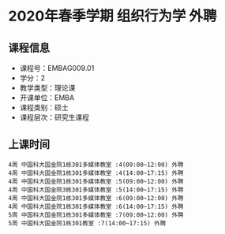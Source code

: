 # 2020年春季学期 组织行为学 外聘






## 课程信息

- 课程号：EMBAG009.01
- 学分：2
- 教学类型：理论课
- 开课单位：EMBA
- 课程类别：硕士
- 课程层次：研究生课程

## 上课时间

```
4周 中国科大国金院1栋301多媒体教室 :4(09:00~12:00) 外聘
4周 中国科大国金院1栋301多媒体教室 :4(14:00~17:15) 外聘
4周 中国科大国金院1栋301多媒体教室 :5(09:00~12:00) 外聘
4周 中国科大国金院3栋301多媒体教室 :5(14:00~17:15) 外聘
4周 中国科大国金院1栋301多媒体教室 :6(09:00~12:00) 外聘
4周 中国科大国金院1栋301多媒体教室 :6(14:00~17:15) 外聘
5周 中国科大国金院1栋301多媒体教室 :7(09:00~12:00) 外聘
5周 中国科大国金院1栋301教室 :7(14:00~17:15) 外聘
```

